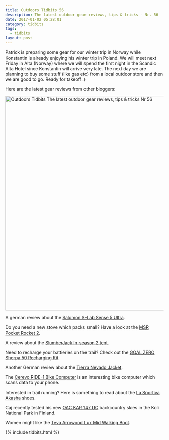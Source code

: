```yaml
---
title: Outdoors Tidbits 56
description: The latest outdoor gear reviews, tips & tricks - Nr. 56
date: 2017-01-02 05:28:01
category: tidbits
tags:
  - tidbits
layout: post
---
```


Patrick is preparing some gear for our winter trip in Norway while Konstantin is already enjoying his winter trip in Poland.
We will meet next Friday in Alta (Norway) where we will spend the first night in the Scandic Alta Hotel since Konstantin will arrive very late.
The next day we are planning to buy some stuff (like gas etc) from a local outdoor store and then we are good to go. Ready for takeoff :)

Here are the latest gear reviews from other bloggers:

<a data-flickr-embed="true"  href="https://www.flickr.com/photos/90204224@N07/16533526225/in/album-72157650525740543/" title="Outdoors Tidbits The latest outdoor gear reviews, tips & tricks Nr 56"><img src="https://c2.staticflickr.com/8/7305/16533526225_dcc67ed95f_b.jpg" width="1024" height="680" alt="Outdoors Tidbits The latest outdoor gear reviews, tips & tricks Nr 56"></a><script async src="//embedr.flickr.com/assets/client-code.js" charset="utf-8"></script>

<!--more-->

A german review about the [Salomon S-Lab Sense 5 Ultra](http://www.aufundab.eu/test/testbericht-salomon-s-lab-sense-5-ultra).

Do you need a new stove which packs small? Have a look at the [MSR Pocket Rocket 2](http://adventuresinstoving.blogspot.com/2016/12/review-new-msr-pocket-rocket-2.html).

A review about the [SlumberJack In-season 2 tent](https://treelinebackpacker.com/2016/12/29/slumberjack-in-season-2-tent-review/).

Need to recharge your battieries on the trail? Check out the [GOAL ZERO Sherpa 50 Recharging Kit](http://www.outdooraesthetics.org/outdoor-lab/goalzero-sherpa-50-solar-kit/).

Another German review about the [Tierra Nevado Jacket](http://schweden-tipp.de/tierra-nevado-jacke-test/).

The [Cerevo RIDE-1 Bike Computer](http://www.thegearcaster.com/2016/12/cerevo-ride-1-bike-computer.html) is an interesting bike computer which scans data to your phone.

Interested in trail running? Here is something to read about the [La Sportiva Akasha](https://trailtopeak.com/2016/12/23/gear-review-la-sportiva-akasha/) shoes.

Caj recently tested his new [OAC KAR 147 UC](http://caide.kuvat.fi/blog/57/Testing%2Bnew%2Bski's%2Bat%2BKoli%2BNational%2BPark/) backcountry skies in the Koli National Park in Finland.

Women might like the [Teva Arrowood Lux Mid Walking Boot](http://www.campingwithstyle.co.uk/teva-arrowood-lux-mid-walking-boot-review/).

{% include tidbits.html %}
